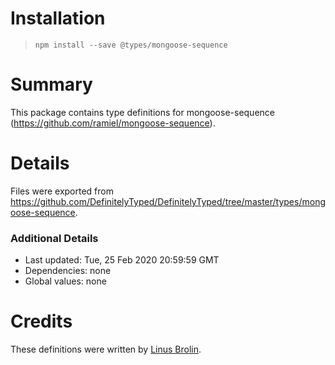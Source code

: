 # Installation
> `npm install --save @types/mongoose-sequence`

# Summary
This package contains type definitions for mongoose-sequence (https://github.com/ramiel/mongoose-sequence).

# Details
Files were exported from https://github.com/DefinitelyTyped/DefinitelyTyped/tree/master/types/mongoose-sequence.

### Additional Details
 * Last updated: Tue, 25 Feb 2020 20:59:59 GMT
 * Dependencies: none
 * Global values: none

# Credits
These definitions were written by [Linus Brolin](https://github.com/linusbrolin).
